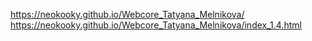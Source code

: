 https://neokooky.github.io/Webcore_Tatyana_Melnikova/
https://neokooky.github.io/Webcore_Tatyana_Melnikova/index_1.4.html
